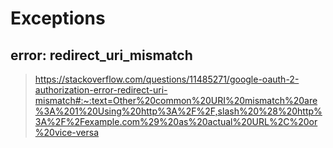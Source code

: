 # Exceptions

## error: redirect_uri_mismatch

> https://stackoverflow.com/questions/11485271/google-oauth-2-authorization-error-redirect-uri-mismatch#:~:text=Other%20common%20URI%20mismatch%20are%3A%201%20Using%20http%3A%2F%2F,slash%20%28%20http%3A%2F%2Fexample.com%29%20as%20actual%20URL%2C%20or%20vice-versa
